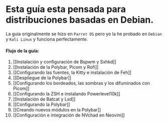 
# Esta guía esta pensada para distribuciones basadas en Debian.

La guía originalmente se hizo en ``Parrot OS`` pero yo la he probado en ``Debian`` y ``Kali Linux`` y funciona perfectamente. 

#### Flujo de la guía: 

1. [[Instalación y configuración de Bspwm y Sxhkd]]
2. [[Instalación de la Polybar, Picom y Rofi]]
3. [[Configurando las fuentes, la Kitty e instalación de Feh]]
4. [[Despliegue de la Polybar]]
5. [[Configurando los bordeados, las sombras y los difuminados con Picom]]
6. [[Configurando la ZSH e instalando Powerlevel10k]]
7. [[Instalación de Batcat y Lsd]]
8. [[Configurando la Polybar]]
9. [[Creando nuevos módulos en la Polybar]]
10. [[Configuración e integración de NVchad en Neovim]]